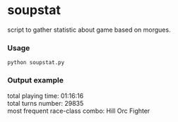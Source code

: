 # soupstat
script to gather statistic about game based on morgues.

### Usage
```python soupstat.py```

### Output example
total playing time: 01:16:16<br>
total turns number: 29835<br>
most frequent race-class combo: Hill Orc Fighter<br>

